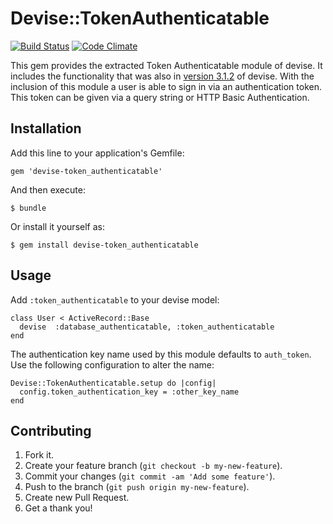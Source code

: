 # Devise::TokenAuthenticatable

[![Build Status](https://travis-ci.org/baschtl/devise-token_authenticatable.png?branch=master)](https://travis-ci.org/baschtl/devise-token_authenticatable) [![Code Climate](https://codeclimate.com/github/baschtl/devise-token_authenticatable.png)](https://codeclimate.com/github/baschtl/devise-token_authenticatable)

This gem provides the extracted Token Authenticatable module of devise. It includes the functionality that was also in [version 3.1.2](https://github.com/plataformatec/devise/tree/v3.1.2) of devise. With the inclusion of this module a user is able to sign in via an authentication token. This token can be given via a query string or HTTP Basic Authentication.

## Installation

Add this line to your application's Gemfile:

    gem 'devise-token_authenticatable'

And then execute:

    $ bundle

Or install it yourself as:

    $ gem install devise-token_authenticatable

## Usage

Add `:token_authenticatable` to your devise model:

    class User < ActiveRecord::Base
      devise  :database_authenticatable, :token_authenticatable
    end

The authentication key name used by this module defaults to `auth_token`. Use the following configuration to alter the name:

    Devise::TokenAuthenticatable.setup do |config|
      config.token_authentication_key = :other_key_name
    end

## Contributing

1. Fork it.
2. Create your feature branch (`git checkout -b my-new-feature`).
3. Commit your changes (`git commit -am 'Add some feature'`).
4. Push to the branch (`git push origin my-new-feature`).
5. Create new Pull Request.
6. Get a thank you!
